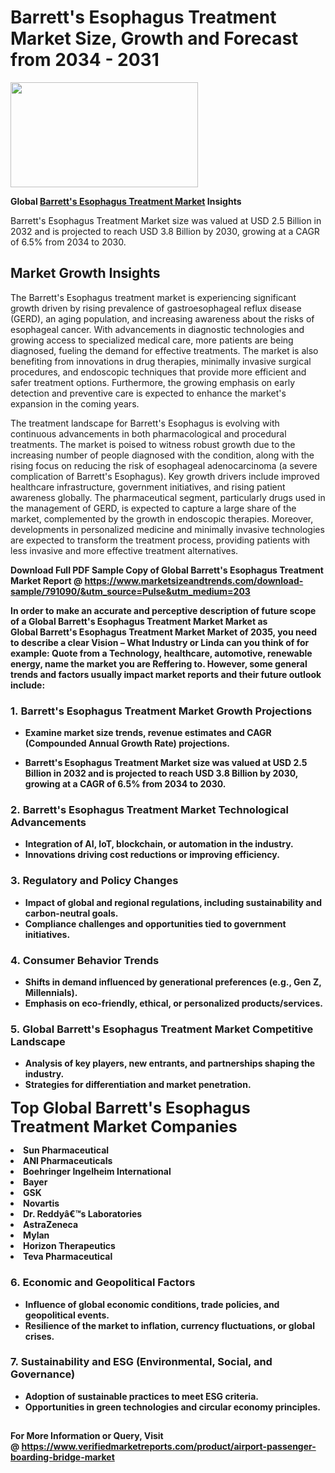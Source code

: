 <H1>Barrett's Esophagus Treatment Market Size, Growth and Forecast from 2034 - 2031</H1><img class="aligncenter size-medium wp-image-584254" src="https://thirdeyenews.in/wp-content/uploads/2034/09/Global-Market-Research-300x168.jpeg" alt="" width="300" height="168" /><p><strong>Global&nbsp;<a href="https://www.marketsizeandtrends.com/download-sample/791090/&amp;utm_source=Pulse&amp;utm_medium=203">Barrett's Esophagus Treatment Market</a> Insights</strong></p><p>Barrett's Esophagus Treatment Market size was valued at USD 2.5 Billion in 2032 and is projected to reach USD 3.8 Billion by 2030, growing at a CAGR of 6.5% from 2034 to 2030.</p><p><h2>Market Growth Insights</h2> <p>The Barrett's Esophagus treatment market is experiencing significant growth driven by rising prevalence of gastroesophageal reflux disease (GERD), an aging population, and increasing awareness about the risks of esophageal cancer. With advancements in diagnostic technologies and growing access to specialized medical care, more patients are being diagnosed, fueling the demand for effective treatments. The market is also benefiting from innovations in drug therapies, minimally invasive surgical procedures, and endoscopic techniques that provide more efficient and safer treatment options. Furthermore, the growing emphasis on early detection and preventive care is expected to enhance the market's expansion in the coming years.</p> <p><strong></strong></p> <p>The treatment landscape for Barrett's Esophagus is evolving with continuous advancements in both pharmacological and procedural treatments. The market is poised to witness robust growth due to the increasing number of people diagnosed with the condition, along with the rising focus on reducing the risk of esophageal adenocarcinoma (a severe complication of Barrett's Esophagus). Key growth drivers include improved healthcare infrastructure, government initiatives, and rising patient awareness globally. The pharmaceutical segment, particularly drugs used in the management of GERD, is expected to capture a large share of the market, complemented by the growth in endoscopic therapies. Moreover, developments in personalized medicine and minimally invasive technologies are expected to transform the treatment process, providing patients with less invasive and more effective treatment alternatives. <p><strong></p><p><span class=""><strong>Download Full PDF Sample Copy of Global Barrett's Esophagus Treatment Market Report</strong> @ <a href="https://www.marketsizeandtrends.com/download-sample/791090/&amp;utm_source=Pulse&amp;utm_medium=203" target="_blank">https://www.marketsizeandtrends.com/download-sample/791090/&amp;utm_source=Pulse&amp;utm_medium=203</a></span></p><p>In order to make an accurate and perceptive description of future scope of a Global&nbsp;Barrett's Esophagus Treatment Market Market as Global&nbsp;Barrett's Esophagus Treatment Market Market of 2035, you need to describe a clear Vision &ndash; What Industry or Linda can you think of for example: Quote from a Technology, healthcare, automotive, renewable energy, name the market you are Reffering to. However, some general trends and factors usually impact market reports and their future outlook include:</p><h3>1.&nbsp;<strong>Barrett's Esophagus Treatment Market Growth Projections</strong></h3><ul><li>Examine market size trends, revenue estimates and CAGR (Compounded Annual Growth Rate) projections.</li><li><p>Barrett's Esophagus Treatment Market size was valued at USD 2.5 Billion in 2032 and is projected to reach USD 3.8 Billion by 2030, growing at a CAGR of 6.5% from 2034 to 2030.</p></li></ul><h3>2.&nbsp;<strong>Barrett's Esophagus Treatment Market Technological Advancements</strong></h3><ul><li>Integration of AI, IoT, blockchain, or automation in the industry.</li><li>Innovations driving cost reductions or improving efficiency.</li></ul><h3>3.&nbsp;<strong>Regulatory and Policy Changes</strong></h3><ul><li>Impact of global and regional regulations, including sustainability and carbon-neutral goals.</li><li>Compliance challenges and opportunities tied to government initiatives.</li></ul><h3>4.&nbsp;<strong>Consumer Behavior Trends</strong></h3><ul><li>Shifts in demand influenced by generational preferences (e.g., Gen Z, Millennials).</li><li>Emphasis on eco-friendly, ethical, or personalized products/services.</li></ul><h3>5.&nbsp;<strong>Global Barrett's Esophagus Treatment Market Competitive Landscape</strong></h3><ul><li>Analysis of key players, new entrants, and partnerships shaping the industry.</li><li>Strategies for differentiation and market penetration.</li></ul><p data-pm-slice="1 1 []"><span style="color: inherit; font-family: inherit; font-size: 25px;">Top Global Barrett's Esophagus Treatment Market Companies</span></p><div class="" data-test-id=""><p><li>Sun Pharmaceutical</li><li> ANI Pharmaceuticals</li><li> Boehringer Ingelheim International</li><li> Bayer</li><li> GSK</li><li> Novartis</li><li> Dr. Reddyâ€™s Laboratories</li><li> AstraZeneca</li><li> Mylan</li><li> Horizon Therapeutics</li><li> Teva Pharmaceutical</li></p></div><h3>6.&nbsp;<strong>Economic and Geopolitical Factors</strong></h3><ul><li>Influence of global economic conditions, trade policies, and geopolitical events.</li><li>Resilience of the market to inflation, currency fluctuations, or global crises.</li></ul><h3>7.&nbsp;<strong>Sustainability and ESG (Environmental, Social, and Governance)</strong></h3><ul><li>Adoption of sustainable practices to meet ESG criteria.</li><li>Opportunities in green technologies and circular economy principles.</li></ul><h2><strong style="font-size: 14px;">For More Information or Query, Visit @&nbsp;</strong><a style="background-color: #ffffff; font-size: 14px;" href="https://www.marketsizeandtrends.com/report/barrett-s-esophagus-treatment-market/" target="_blank">https://www.verifiedmarketreports.com/product/airport-passenger-boarding-bridge-market</a></h2>
